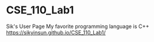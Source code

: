 # CSE_110_Lab1
Sik's User Page
My favorite programming language is C++
https://sikyinsun.github.io/CSE_110_Lab1/
